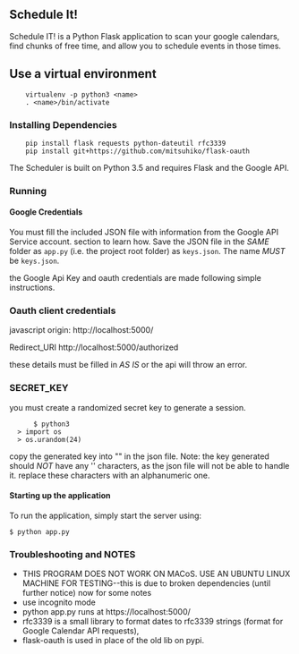 ## Schedule It!

Schedule IT! is a Python Flask application to scan your google calendars, find chunks
of free time, and allow you to schedule events in those times.

## Use a virtual environment
	    virtualenv -p python3 <name>
	    . <name>/bin/activate
	    
### Installing Dependencies

	    pip install flask requests python-dateutil rfc3339 
	    pip install git+https://github.com/mitsuhiko/flask-oauth
	   
The Scheduler is built on Python 3.5 and requires Flask and the
Google API.

### Running

#### Google Credentials

 You must fill the included JSON file with information from the  Google API Service account.
section to learn how. Save the JSON file in the *SAME* folder as `app.py` (i.e. the project root folder) as
`keys.json`. The name *MUST* be `keys.json`.

the Google Api Key and oauth credentials are made following simple instructions.

### Oauth client credentials
javascript origin:
    http://localhost:5000/

Redirect_URI
    http://localhost:5000/authorized

these details must be filled in *AS IS* or the api will throw an error.

### SECRET_KEY

 you must create a randomized secret key to generate a session.

     	  $ python3
	  > import os
	  > os.urandom(24)

copy the generated key into "" in the json file. Note: the key generated should *NOT* have any '\' characters, as the json file will not be able to handle it. replace these characters with an alphanumeric one.

#### Starting up the application

To run the application, simply start the server using:

```
$ python app.py
```

### Troubleshooting and NOTES
- THIS PROGRAM DOES NOT WORK ON MACoS. USE AN UBUNTU LINUX MACHINE FOR TESTING--this is due to broken dependencies (until further notice)
now for some notes
- use incognito mode
- python app.py runs at https://localhost:5000/
- rfc3339  is a small library to format dates to rfc3339 strings (format for Google Calendar API requests), 
- flask-oauth is used in place of the old lib on pypi.

